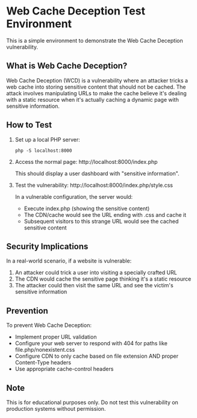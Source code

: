 # Web Cache Deception Test Environment

This is a simple environment to demonstrate the Web Cache Deception vulnerability.

## What is Web Cache Deception?

Web Cache Deception (WCD) is a vulnerability where an attacker tricks a web cache into storing sensitive content that should not be cached. The attack involves manipulating URLs to make the cache believe it's dealing with a static resource when it's actually caching a dynamic page with sensitive information.

## How to Test

1. Set up a local PHP server:
   ```
   php -S localhost:8000
   ```

2. Access the normal page:
   http://localhost:8000/index.php
   
   This should display a user dashboard with "sensitive information".

3. Test the vulnerability:
   http://localhost:8000/index.php/style.css
   
   In a vulnerable configuration, the server would:
   - Execute index.php (showing the sensitive content)
   - The CDN/cache would see the URL ending with .css and cache it
   - Subsequent visitors to this strange URL would see the cached sensitive content

## Security Implications

In a real-world scenario, if a website is vulnerable:

1. An attacker could trick a user into visiting a specially crafted URL
2. The CDN would cache the sensitive page thinking it's a static resource
3. The attacker could then visit the same URL and see the victim's sensitive information

## Prevention

To prevent Web Cache Deception:

- Implement proper URL validation
- Configure your web server to respond with 404 for paths like file.php/nonexistent.css
- Configure CDN to only cache based on file extension AND proper Content-Type headers
- Use appropriate cache-control headers

## Note

This is for educational purposes only. Do not test this vulnerability on production systems without permission.
